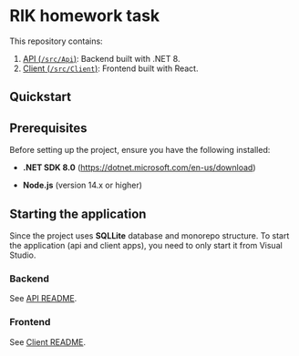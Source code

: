 # RIK homework task

This repository contains:
1. [API (`/src/Api`)](src/api/README.md): Backend built with .NET 8.
2. [Client (`/src/Client`)](src/client/README.md): Frontend built with React.

## Quickstart

## Prerequisites

Before setting up the project, ensure you have the following installed:

- **.NET SDK 8.0** (https://dotnet.microsoft.com/en-us/download)

- **Node.js** (version 14.x or higher)

## Starting the application
Since the project uses **SQLLite** database and monorepo structure. To start the application (api and client apps), you need to only start it from Visual Studio.

### Backend
See [API README](src/api/README.md).

### Frontend
See [Client README](src/client/README.md).
